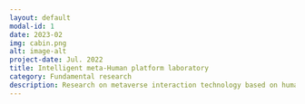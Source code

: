 ```yaml
---
layout: default
modal-id: 1
date: 2023-02
img: cabin.png
alt: image-alt
project-date: Jul. 2022
title: Intelligent meta‐Human platform laboratory
category: Fundamental research
description: Research on metaverse interaction technology based on human factor (HF) of users
---
```

